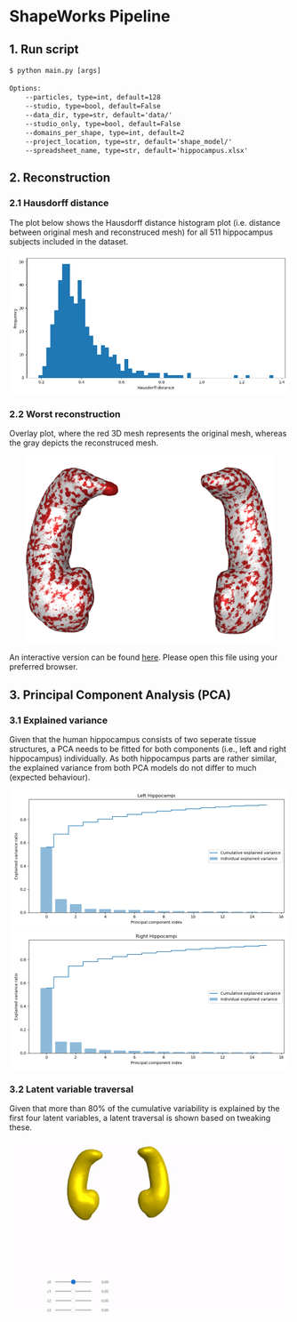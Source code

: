 # ShapeWorks Pipeline

## 1. Run script

```console
$ python main.py [args]

Options:
    --particles, type=int, default=128
    --studio, type=bool, default=False
    --data_dir, type=str, default='data/'
    --studio_only, type=bool, default=False
    --domains_per_shape, type=int, default=2
    --project_location, type=str, default='shape_model/'
    --spreadsheet_name, type=str, default='hippocampus.xlsx'    
```

## 2. Reconstruction

### 2.1 Hausdorff distance

The plot below shows the Hausdorff distance histogram plot (i.e. distance between original mesh and reconstruced mesh) for all 511 hippocampus subjects included in the dataset. 

<p align="center">
  <img src="./figures/hausdorff.png" width="650" /> 
</p>

### 2.2 Worst reconstruction 

Overlay plot, where the red 3D mesh represents the original mesh, whereas the gray depicts the reconstruced mesh.

<p align="center">
  <img src="./figures/worst_reconstruction.png" width="450" /> 
</p>

An interactive version can be found [here]("./figures/worst_reconstruction.html"). Please open this file using your preferred browser.


## 3. Principal Component Analysis (PCA)

### 3.1 Explained variance

Given that the human hippocampus consists of two seperate tissue structures, a PCA needs to be fitted for both components (i.e., left and right hippocampus) individually. As both hippocampus parts are rather similar, the explained variance from both PCA models do not differ to much (expected behaviour). 

<p align="center">
  <img src="./figures/left_hippo.png" width="500" />
  <img src="./figures/right_hippo.png" width="500" /> 
</p>

### 3.2 Latent variable traversal

Given that more than 80% of the cumulative variability is explained by the first four latent variables, a latent traversal is shown based on tweaking these. 

<p align="center">
  <img src="./figures/latent_traversal.gif" width="750" /> 
</p>
